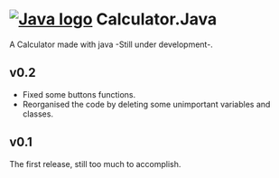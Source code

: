 # [![Java logo](https://github.com/iAhmadGad/Calculator.Java/blob/main/imgs/java-logo.png)]() Calculator.Java
A Calculator made with java -Still under development-.
## v0.2
- Fixed some buttons functions.
- Reorganised the code by deleting some unimportant variables and classes.
## v0.1
The first release, still too much to accomplish.

